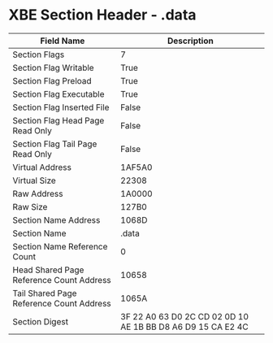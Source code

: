 # XBE Section Header - .data

| Field Name | Description |
|---|---|
| Section Flags | 7 |
| Section Flag Writable | True |
| Section Flag Preload | True |
| Section Flag Executable | True |
| Section Flag Inserted File | False |
| Section Flag Head Page Read Only | False |
| Section Flag Tail Page Read Only | False |
| Virtual Address | 1AF5A0 |
| Virtual Size | 22308 |
| Raw Address | 1A0000 |
| Raw Size | 127B0 |
| Section Name Address | 1068D |
| Section Name | .data |
| Section Name Reference Count | 0 |
| Head Shared Page Reference Count Address | 10658 |
| Tail Shared Page Reference Count Address | 1065A |
| Section Digest | 3F 22 A0 63 D0 2C CD 02 0D 10 AE 1B BB D8 A6 D9 15 CA E2 4C |
